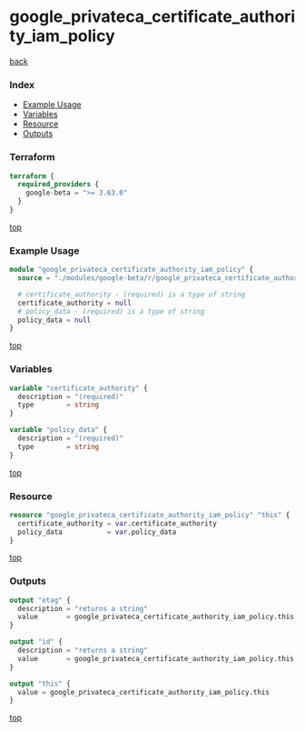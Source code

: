 # google_privateca_certificate_authority_iam_policy

[back](../google-beta.md)

### Index

- [Example Usage](#example-usage)
- [Variables](#variables)
- [Resource](#resource)
- [Outputs](#outputs)

### Terraform

```terraform
terraform {
  required_providers {
    google-beta = ">= 3.63.0"
  }
}
```

[top](#index)

### Example Usage

```terraform
module "google_privateca_certificate_authority_iam_policy" {
  source = "./modules/google-beta/r/google_privateca_certificate_authority_iam_policy"

  # certificate_authority - (required) is a type of string
  certificate_authority = null
  # policy_data - (required) is a type of string
  policy_data = null
}
```

[top](#index)

### Variables

```terraform
variable "certificate_authority" {
  description = "(required)"
  type        = string
}

variable "policy_data" {
  description = "(required)"
  type        = string
}
```

[top](#index)

### Resource

```terraform
resource "google_privateca_certificate_authority_iam_policy" "this" {
  certificate_authority = var.certificate_authority
  policy_data           = var.policy_data
}
```

[top](#index)

### Outputs

```terraform
output "etag" {
  description = "returns a string"
  value       = google_privateca_certificate_authority_iam_policy.this.etag
}

output "id" {
  description = "returns a string"
  value       = google_privateca_certificate_authority_iam_policy.this.id
}

output "this" {
  value = google_privateca_certificate_authority_iam_policy.this
}
```

[top](#index)